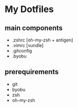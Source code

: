 # My Dotfiles

## main components
- .zshrc [oh-my-zsh + antigen]
- .vimrc [vundle]
- .gitconfig
- .byobu

## prerequirements
- git 
- byobu
- zsh
- oh-my-zsh
